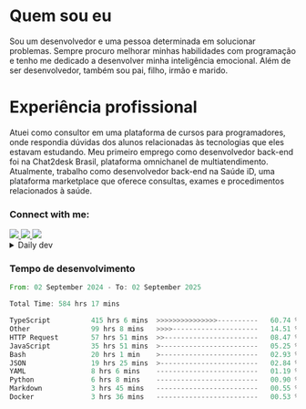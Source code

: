 # Quem sou eu
Sou um desenvolvedor e uma pessoa determinada em solucionar problemas. Sempre procuro melhorar minhas habilidades com programação e tenho me dedicado a desenvolver minha inteligência emocional. Além de ser desenvolvedor, também sou pai, filho, irmão e marido.

# Experiência profissional
Atuei como consultor em uma plataforma de cursos para programadores, onde respondia dúvidas dos alunos relacionadas às tecnologias que eles estavam estudando.
Meu primeiro emprego como desenvolvedor back-end foi na Chat2desk Brasil, plataforma omnichanel de multiatendimento.
Atualmente, trabalho como desenvolvedor back-end na Saúde iD, uma plataforma marketplace que oferece consultas, exames e procedimentos relacionados à saúde.

### Connect with me:
<a href="https://www.linkedin.com/in/theusmoreira" target="_blank" >
<img src="https://img.shields.io/badge/linkedin-%230077B5.svg?&style=for-the-badge&logo=linkedin&logoColor=white ">
</a>
<a href="https://www.instagram.com/matheus.s.moreira/" target="_blank">
<img src="https://img.shields.io/badge/instagram-%23E4405F.svg?&style=for-the-badge&logo=instagram&logoColor=white">
</a>
<a href="mailto:matheussm301@gmail.com"  target="_blank">
<img src="https://img.shields.io/badge/gmail-%23E4405F.svg?&style=for-the-badge&logo=gmail&logoColor=white">
</a>


<details>
  <summary>Daily dev </summary>
<p>
  <a href="https://app.daily.dev/matheussantos"><img src="https://github.com/matheus-santos-moreira/matheus-santos-moreira/blob/master/devcard.svg" width="200" alt="Matheus Santos's Dev Card"/></a>
 </p>
</details>

<h3>Tempo de desenvolvimento</h3>

<!--START_SECTION:waka-->

```rust
From: 02 September 2024 - To: 02 September 2025

Total Time: 584 hrs 17 mins

TypeScript          415 hrs 6 mins  >>>>>>>>>>>>>>>----------   60.74 %
Other               99 hrs 8 mins   >>>>---------------------   14.51 %
HTTP Request        57 hrs 51 mins  >>-----------------------   08.47 %
JavaScript          35 hrs 51 mins  >------------------------   05.25 %
Bash                20 hrs 1 min    >------------------------   02.93 %
JSON                19 hrs 25 mins  >------------------------   02.84 %
YAML                8 hrs 6 mins    -------------------------   01.19 %
Python              6 hrs 8 mins    -------------------------   00.90 %
Markdown            3 hrs 45 mins   -------------------------   00.55 %
Docker              3 hrs 36 mins   -------------------------   00.53 %
```

<!--END_SECTION:waka-->
